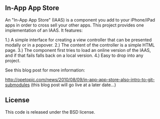 In-App App Store
----------------

An "In-App App Store" (IAAS) is a component you add to your iPhone/iPad apps in order to cross sell your other apps. This project provides one 
implementation of an IAAS. It features:

1.) A simple interface for creating a view controller that can be presented modally or in a popover.
2.) The content of the controller is a simple HTML page.
3.) The component first tries to load an online version of the IAAS, and if that fails falls back on a local version.
4.) Easy to drop into any project.


See this blog post for more information:

http://opetopic.com/news/2010/08/09/in-app-app-store-also-intro-to-git-submodules
(this blog post will go live at a later date...)


License
-------

This code is released under the BSD license.
